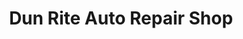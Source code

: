 ---
title: "Dun Rite Auto Repair Shop"
url: /sewell/dun-rite-auto-repair-shop/
shop: Autowerkstatt
---